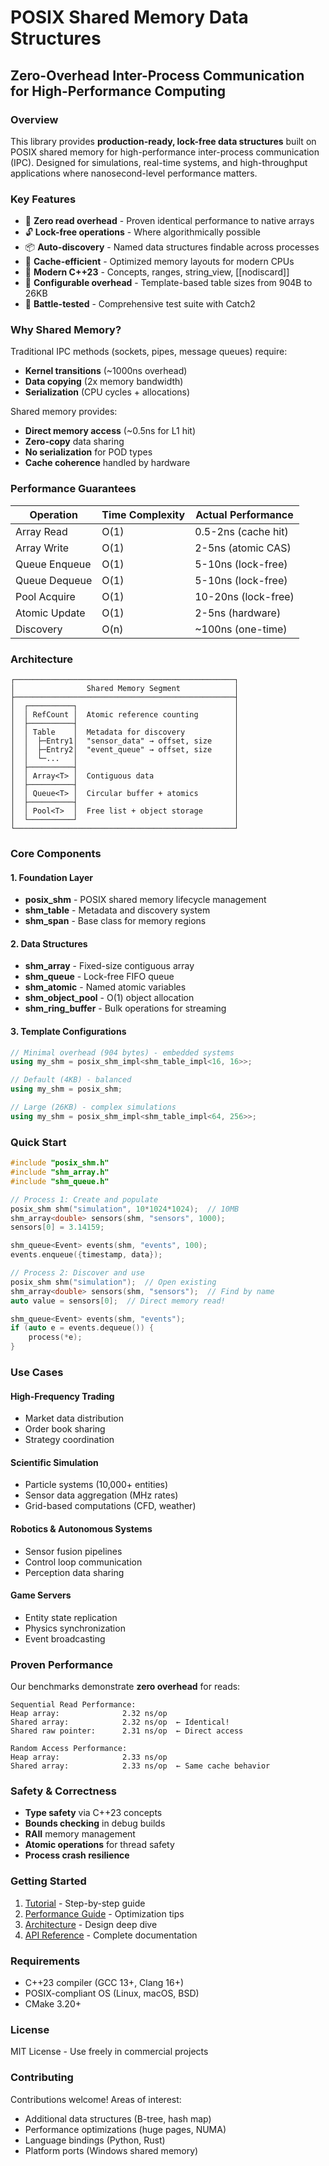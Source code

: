 # POSIX Shared Memory Data Structures

## Zero-Overhead Inter-Process Communication for High-Performance Computing

### Overview

This library provides **production-ready, lock-free data structures** built on POSIX shared memory for high-performance inter-process communication (IPC). Designed for simulations, real-time systems, and high-throughput applications where nanosecond-level performance matters.

### Key Features

- 🚀 **Zero read overhead** - Proven identical performance to native arrays
- 🔓 **Lock-free operations** - Where algorithmically possible  
- 📦 **Auto-discovery** - Named data structures findable across processes
- 🎯 **Cache-efficient** - Optimized memory layouts for modern CPUs
- 🔧 **Modern C++23** - Concepts, ranges, string_view, [[nodiscard]]
- 📏 **Configurable overhead** - Template-based table sizes from 904B to 26KB
- 🧪 **Battle-tested** - Comprehensive test suite with Catch2

### Why Shared Memory?

Traditional IPC methods (sockets, pipes, message queues) require:
- **Kernel transitions** (~1000ns overhead)
- **Data copying** (2x memory bandwidth)  
- **Serialization** (CPU cycles + allocations)

Shared memory provides:
- **Direct memory access** (~0.5ns for L1 hit)
- **Zero-copy** data sharing
- **No serialization** for POD types
- **Cache coherence** handled by hardware

### Performance Guarantees

| Operation | Time Complexity | Actual Performance |
|-----------|----------------|-------------------|
| Array Read | O(1) | 0.5-2ns (cache hit) |
| Array Write | O(1) | 2-5ns (atomic CAS) |
| Queue Enqueue | O(1) | 5-10ns (lock-free) |
| Queue Dequeue | O(1) | 5-10ns (lock-free) |
| Pool Acquire | O(1) | 10-20ns (lock-free) |
| Atomic Update | O(1) | 2-5ns (hardware) |
| Discovery | O(n) | ~100ns (one-time) |

### Architecture

```
┌─────────────────────────────────────────────────┐
│                Shared Memory Segment            │
├─────────────────────────────────────────────────┤
│  ┌──────────┐                                   │
│  │ RefCount │  Atomic reference counting        │
│  ├──────────┤                                   │
│  │ Table    │  Metadata for discovery           │
│  │  ├─Entry1│  "sensor_data" → offset, size     │
│  │  ├─Entry2│  "event_queue" → offset, size     │
│  │  └─...   │                                   │
│  ├──────────┤                                   │
│  │ Array<T> │  Contiguous data                  │
│  ├──────────┤                                   │
│  │ Queue<T> │  Circular buffer + atomics        │
│  ├──────────┤                                   │
│  │ Pool<T>  │  Free list + object storage       │
│  └──────────┘                                   │
└─────────────────────────────────────────────────┘
```

### Core Components

#### 1. Foundation Layer
- **posix_shm** - POSIX shared memory lifecycle management
- **shm_table** - Metadata and discovery system
- **shm_span** - Base class for memory regions

#### 2. Data Structures
- **shm_array<T>** - Fixed-size contiguous array
- **shm_queue<T>** - Lock-free FIFO queue
- **shm_atomic<T>** - Named atomic variables
- **shm_object_pool<T>** - O(1) object allocation
- **shm_ring_buffer<T>** - Bulk operations for streaming

#### 3. Template Configurations
```cpp
// Minimal overhead (904 bytes) - embedded systems
using my_shm = posix_shm_impl<shm_table_impl<16, 16>>;

// Default (4KB) - balanced
using my_shm = posix_shm;  

// Large (26KB) - complex simulations  
using my_shm = posix_shm_impl<shm_table_impl<64, 256>>;
```

### Quick Start

```cpp
#include "posix_shm.h"
#include "shm_array.h"
#include "shm_queue.h"

// Process 1: Create and populate
posix_shm shm("simulation", 10*1024*1024);  // 10MB
shm_array<double> sensors(shm, "sensors", 1000);
sensors[0] = 3.14159;

shm_queue<Event> events(shm, "events", 100);
events.enqueue({timestamp, data});

// Process 2: Discover and use
posix_shm shm("simulation");  // Open existing
shm_array<double> sensors(shm, "sensors");  // Find by name
auto value = sensors[0];  // Direct memory read!

shm_queue<Event> events(shm, "events");
if (auto e = events.dequeue()) {
    process(*e);
}
```

### Use Cases

#### High-Frequency Trading
- Market data distribution
- Order book sharing
- Strategy coordination

#### Scientific Simulation
- Particle systems (10,000+ entities)
- Sensor data aggregation (MHz rates)
- Grid-based computations (CFD, weather)

#### Robotics & Autonomous Systems
- Sensor fusion pipelines
- Control loop communication
- Perception data sharing

#### Game Servers
- Entity state replication
- Physics synchronization
- Event broadcasting

### Proven Performance

Our benchmarks demonstrate **zero overhead** for reads:

```
Sequential Read Performance:
Heap array:              2.32 ns/op
Shared array:            2.32 ns/op  ← Identical!
Shared raw pointer:      2.31 ns/op  ← Direct access

Random Access Performance:
Heap array:              2.33 ns/op  
Shared array:            2.33 ns/op  ← Same cache behavior
```

### Safety & Correctness

- **Type safety** via C++23 concepts
- **Bounds checking** in debug builds
- **RAII** memory management
- **Atomic operations** for thread safety
- **Process crash resilience** 

### Getting Started

1. [Tutorial](tutorial.md) - Step-by-step guide
2. [Performance Guide](performance.md) - Optimization tips
3. [Architecture](architecture.md) - Design deep dive
4. [API Reference](annotated.html) - Complete documentation

### Requirements

- C++23 compiler (GCC 13+, Clang 16+)
- POSIX-compliant OS (Linux, macOS, BSD)
- CMake 3.20+

### License

MIT License - Use freely in commercial projects

### Contributing

Contributions welcome! Areas of interest:
- Additional data structures (B-tree, hash map)
- Performance optimizations (huge pages, NUMA)
- Language bindings (Python, Rust)
- Platform ports (Windows shared memory)